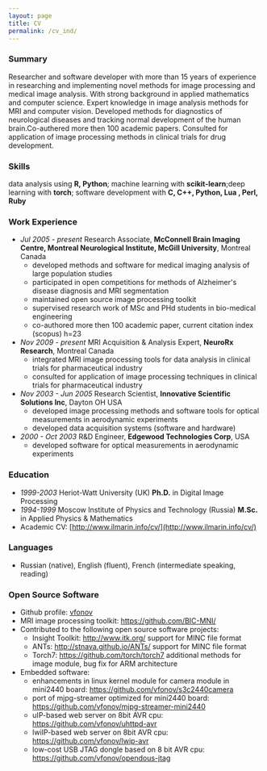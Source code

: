 ```yaml
---
layout: page
title: CV
permalink: /cv_ind/
---
```

### Summary
Researcher and software developer with more than 15 years of experience in researching and implementing novel methods for image processing and medical image analysis. With strong background in applied mathematics and computer science. 
Expert knowledge in image analysis methods for MRI and computer vision. Developed methods for diagnostics of neurological diseases and tracking normal development of the human brain.Co-authered more then 100 academic papers. Consulted for application of image processing methods in clinical trials for drug development.

### Skills
data analysis using **R, Python**; machine learning with **scikit-learn**;deep learning with  **torch**; software development with **C, C++, Python, Lua , Perl, Ruby**

### Work Experience
* *Jul 2005 - present* Research Associate, **McConnell Brain Imaging Centre, Montreal Neurological Institute, McGill University**, Montreal Canada
   * developed methods and software for medical imaging analysis of large population studies
   * participated in open competitions for methods of Alzheimer's disease diagnosis and MRI segmentation
   * maintained open source image processing toolkit
   * supervised research work of MSc and PHd students in bio-medical engineering
   * co-authored more then 100 academic paper, current citation index (scopus) h=23
* *Nov 2009 - present* MRI Acquisition & Analysis Expert, **NeuroRx Research**, Montreal Canada
   * integrated MRI image processing tools for data analysis in clinical trials for pharmaceutical industry
   * consulted for application of image processing techniques in clinical trials for pharmaceutical industry
* *Nov 2003 - Jun 2005* Research Scientist, **Innovative Scientific Solutions Inc**, Dayton OH USA
   * developed image processing methods and software tools for optical measurements in aerodynamic experiments
   * developed data acquisition systems (software and hardware)
* *2000 - Oct 2003* R&D Engineer, **Edgewood Technologies Corp**, USA
    * developed software for optical measurements in aerodynamic experiments

### Education
* *1999-2003* Heriot-Watt University (UK) **Ph.D.** in Digital Image Processing
* *1994-1999* Moscow Institute of Physics and Technology (Russia) **M.Sc.** in Applied Physics & Mathematics
* Academic CV: [http://www.ilmarin.info/cv/](http://www.ilmarin.info/cv/)

### Languages
* Russian (native), English (fluent), French (intermediate speaking, reading)

### Open Source Software
* Github profile: [vfonov](https://github.com/vfonov/)
* MRI image processing toolkit: <https://github.com/BIC-MNI/>
* Contributed to the following open source software projects:
  * Insight Toolkit: <http://www.itk.org/> support for MINC file format
  * ANTs: <http://stnava.github.io/ANTs/> support for MINC file format
  * Torch7: <https://github.com/torch/torch7> additional methods for image module, bug fix for ARM architecture
* Embedded software:
  * enhancements in linux kernel module for camera module in mini2440 board: <https://github.com/vfonov/s3c2440camera>
  * port of mjpg-streamer optimized for mini2440 board: <https://github.com/vfonov/mjpg-streamer-mini2440>
  * uIP-based web server on 8bit AVR cpu: <https://github.com/vfonov/uhttpd-avr>
  * lwiIP-based web server on 8bit AVR cpu: <https://github.com/vfonov/lwip-avr>
  * low-cost USB JTAG dongle based on 8 bit AVR cpu: <https://github.com/vfonov/opendous-jtag>
